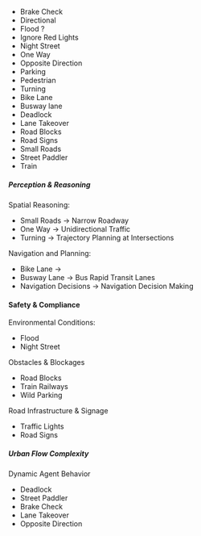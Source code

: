 - Brake Check
- Directional
- Flood ?
- Ignore Red Lights
- Night Street
- One Way
- Opposite Direction
- Parking
- Pedestrian
- Turning
- Bike Lane
- Busway lane
- Deadlock
- Lane Takeover
- Road Blocks
- Road Signs
- Small Roads
- Street Paddler
- Train


##### Perception & Reasoning
Spatial Reasoning:
- Small Roads → Narrow Roadway
- One Way → Unidirectional Traffic
- Turning → Trajectory Planning at Intersections

Navigation and Planning:
- Bike Lane → 
- Busway Lane → Bus Rapid Transit Lanes
- Navigation Decisions → Navigation Decision Making

#### Safety & Compliance
Environmental Conditions:
- Flood 
- Night Street

Obstacles & Blockages
- Road Blocks
- Train Railways
- Wild Parking

Road Infrastructure & Signage
- Traffic Lights
- Road Signs

##### Urban Flow Complexity
Dynamic Agent Behavior
- Deadlock
- Street Paddler
- Brake Check
- Lane Takeover
- Opposite Direction

    
